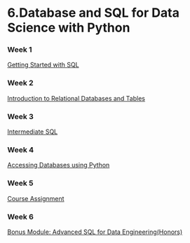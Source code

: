 # 6.Database and SQL for Data Science with Python


### Week 1
[Getting Started with SQL](https://github.com/TenzinTsundue/IBM-Data-Analyst-Professional-Certificate/tree/main/6.Database%20and%20SQL%20for%20Data%20Science%20with%20Python/week%201)
### Week 2
[Introduction to Relational Databases and Tables](https://github.com/TenzinTsundue/IBM-Data-Analyst-Professional-Certificate/tree/main/6.Database%20and%20SQL%20for%20Data%20Science%20with%20Python/week%202)
### Week 3
[Intermediate SQL]()
### Week 4
[Accessing Databases using Python]()
### Week 5
[Course Assignment]()
### Week 6
[Bonus Module: Advanced SQL for Data Engineering(Honors)]()
